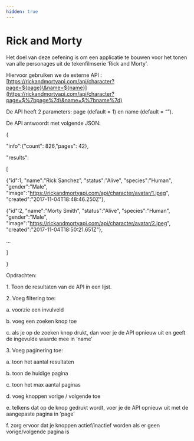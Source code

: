 ```yaml
---
hidden: true
---
```


# Rick and Morty

Het doel van deze oefening is om een applicatie te bouwen voor het tonen van alle personages uit de tekenfilmserie ‘Rick and Morty’.

Hiervoor gebruiken we de externe API : [https://rickandmortyapi.com/api/character?page=${page}\&name=${name}](https://rickandmortyapi.com/api/character?page=$%7bpage%7d\&name=$%7bname%7d)

De API heeft 2 parameters: page (default = 1) en name (default = “”).

De API antwoordt met volgende JSON:

{

"info":{"count": 826,"pages": 42},

"results":

\[

{"id":1, "name":"Rick Sanchez", "status":"Alive", "species":"Human", "gender":"Male", "image":"https://rickandmortyapi.com/api/character/avatar/1.jpeg", "created":"2017-11-04T18:48:46.250Z"},

{"id":2, "name":"Morty Smith", "status":"Alive", "species":"Human", "gender":"Male", "image":"https://rickandmortyapi.com/api/character/avatar/2.jpeg", "created":"2017-11-04T18:50:21.651Z"},

…

]

}

&#x20;

&#x20;

Opdrachten:

1\.    Toon de resultaten van de API in een lijst.

2\.    Voeg filtering toe:

a.    voorzie een invulveld

b.    voeg een zoeken knop toe

c.     als je op de zoeken knop drukt, dan voer je de API opnieuw uit en geeft de ingevulde waarde mee in ‘name’

3\.    Voeg paginering toe:

a.    toon het aantal resultaten

b.    toon de huidige pagina

c.     toon het max aantal paginas

d.    voeg knoppen vorige / volgende toe

e.    telkens dat op de knop gedrukt wordt, voer je de API opnieuw uit met de aangepaste pagina in ‘page’

f.      zorg ervoor dat je knoppen actief/inactief worden als er geen vorige/volgende pagina is
